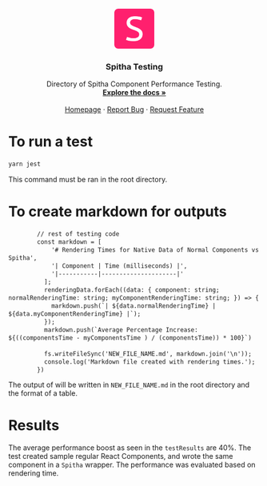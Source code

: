 

<br />
<div align="center">
  <a href="https://spitha-frontend.vercel.app/">
    <img src="/images/logo.png" alt="Logo" width="80" height="80">
  </a>

  <h3 align="center">Spitha Testing</h3>

  <p align="center">
    Directory of Spitha Component Performance Testing.
    <br />
    <a href="https://github.com/GEEGABYTE1/Spitha"><strong>Explore the docs »</strong></a>
    <br />
    <br />
    <a href="https://github.com/othneildrew/Best-README-Template">Homepage</a>
    ·
    <a href="https://github.com/GEEGABYTE1/Spitha/issues/new?labels=bug&template=bug-report---.md">Report Bug</a>
    ·
    <a href="https://github.com/GEEGABYTE1/Spitha/issues/new?labels=enhancement&template=feature-request---.md">Request Feature</a>
  </p>
</div>


# To run a test
```sh
yarn jest
```

This command must be ran in the root directory.

# To create markdown for outputs
```tsx
        // rest of testing code
        const markdown = [
            '# Rendering Times for Native Data of Normal Components vs Spitha',
            '| Component | Time (milliseconds) |',
            '|-----------|---------------------|'
          ];
          renderingData.forEach((data: { component: string; normalRenderingTime: string; myComponentRenderingTime: string; }) => {
            markdown.push(`| ${data.normalRenderingTime} | ${data.myComponentRenderingTime} |`);
          });
          markdown.push(`Average Percentage Increase: ${((componentsTime - myComponentsTime ) / (componentsTime)) * 100}`)
      
          fs.writeFileSync('NEW_FILE_NAME.md', markdown.join('\n'));
          console.log('Markdown file created with rendering times.');
        })
```

The output of will be written in `NEW_FILE_NAME.md` in the root directory and the format of a table.

# Results
The average performance boost as seen in the `testResults` are 40%. The test created sample regular React Components, and wrote the same component in a `Spitha` wrapper. The performance was evaluated based on rendering time.

